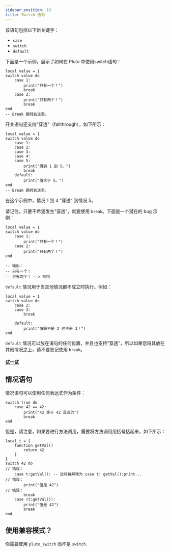 ```yaml
---
sidebar_position: 10
title: Switch 语句
---
```

该语句包括以下新关键字：

- `case`
- `switch`
- `default`

下面是一个示例，展示了如何在 Pluto 中使用switch语句：

```pluto
local value = 1
switch value do
	case 1:
		print("只有一个！")
		break
	case 2:
		print("只有两个！")
		break
end
-- Break 跳转到这里。
```

开关语句还支持"穿透"（fallthrough），如下所示：

```pluto
local value = 1
switch value do
	case 1:
	case 2:
	case 3:
	case 4:
	case 5:
		print("得到 1 到 5。")
		break
	default:
		print("值大于 5。")
end
-- Break 跳转到这里。
```

在这个示例中，情况 1 到 4 "穿透" 到情况 5。

请记住，只要不希望发生"穿透"，就要使用 `break`。下面是一个潜在的 bug 示例：
```pluto
local value = 1
switch value do
	case 1:
		print("只有一个！")
	case 2:
		print("只有两个！")
end

-- 输出：
-- 只有一个！
-- 只有两个！ --> 啊哦
```

`default` 情况用于当其他情况都不成立时执行。例如：

```pluto
local value = 1
switch value do
	case 2:
	case 3:
		break

	default:
		print("值既不是 2 也不是 3！")
end
```
`default` 情况可以放在语句的任何位置，并且也支持"穿透"，所以如果您将其放在其他情况之上，请不要忘记使用 `break`。

#### [试一试](https://pluto-lang.org/web/#code=local%20value%20%3D%203%0D%0Aswitch%20value%20do%0D%0A%20%20case%201%3A%0D%0A%20%20case%202%3A%0D%0A%20%20case%203%3A%0D%0A%20%20case%204%3A%0D%0A%20%20case%205%3A%0D%0A%20%20%20%20print%20%22Got%201-5.%22%0D%0A%20%20%20%20break%0D%0A%20%20default%3A%0D%0A%20%20%20%20print%20%22Value%20is%20greater%20than%205.%22%0D%0Aend%0D%0A--%20Break%20jumps%20here.)

## 情况语句
情况语句可以使用任何表达式作为条件：

```pluto
switch true do
	case 42 == 42:
		print("42 等于 42 是真的")
		break
end
```

但是，请注意，如果要进行方法调用，需要将方法调用用括号括起来，如下所示：

```pluto
local t = {
	function getVal()
		return 42
	}
}
switch 42 do
// 错误：
	case t:getVal(): -- 这将被解释为 case t: getVal():print...
// 错误：
		print("值是 42")
// 错误：
		break
	case (t:getVal()):
		print("值是 42")
		break
end
```

## 使用兼容模式？
你需要使用 `pluto_switch` 而不是 `switch`.
